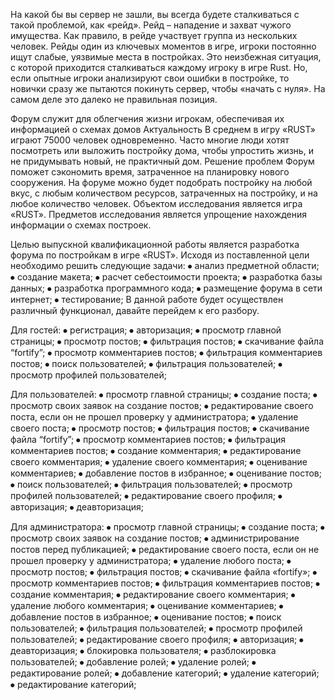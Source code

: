 На какой бы вы сервер не зашли, вы всегда будете сталкиваться с такой проблемой, как «рейд». Рейд – нападение и захват чужого имущества. Как правило, в рейде участвует группа из нескольких человек. Рейды один из ключевых моментов в игре, игроки постоянно ищут слабые, уязвимые места в постройках. Это неизбежная ситуация, с которой приходится сталкиваться каждому игроку в игре Rust. Но, если опытные игроки анализируют свои ошибки в постройке, то новички сразу же пытаются покинуть сервер, чтобы «начать с нуля». На самом деле это далеко не правильная позиция.

Форум служит для облегчения жизни игрокам, обеспечивая их информацией о схемах домов
Актуальность
В среднем в игру «RUST» играют 75000 человек одновременно. Часто многие люди хотят посмотреть или выложить постройку дома, чтобы упростить жизнь, и не придумывать новый, не практичный дом.
Решение проблем
Форум поможет сэкономить время, затраченное на планировку нового сооружения. На форуме можно будет подобрать постройку на любой вкус, с любым количеством ресурсов, затраченных на постройку, и на любое количество человек.
Объектом исследования является игра «RUST».
Предметов исследования является упрощение нахождения информации о схемах построек.

Целью выпускной квалификационной работы является разработка форума по постройкам в игре «RUST». Исходя из поставленной цели необходимо решить следующие задачи:
⦁	анализ предметной области;
⦁	создание макета;
⦁	расчет себестоимости проекта;
⦁	разработка базы данных;
⦁	разработка программного кода;
⦁	размещение форума в сети интернет;
⦁	тестирование;
В данной работе будет осуществлен различный функционал, давайте перейдем к его разбору.

Для гостей:
⦁	регистрация;
⦁	авторизация;
⦁	просмотр главной страницы;
⦁	просмотр постов;
⦁	фильтрация постов;
⦁	скачивание файла “fortify”;
⦁	просмотр комментариев постов;
⦁	фильтрация комментариев постов;
⦁	поиск пользователей;
⦁	фильтрация пользователей;
⦁	просмотр профилей пользователей;

Для пользователей:
⦁	просмотр главной страницы;
⦁	создание поста;
⦁	просмотр своих заявок на создание постов;
⦁	редактирование своего поста, если он не прошел проверку у администратора;
⦁	удаление своего поста;
⦁	просмотр постов;
⦁	фильтрация постов;
⦁	скачивание файла “fortify”;
⦁	просмотр комментариев постов;
⦁	фильтрация комментариев постов;
⦁	создание комментария;
⦁	редактирование своего комментария;
⦁	удаление своего комментария;
⦁	оценивание комментариев;
⦁	добавление постов в избранное;
⦁	оценивание постов;
⦁	поиск пользователей;
⦁	фильтрация пользователей;
⦁	просмотр профилей пользователей;
⦁	редактирование своего профиля;
⦁	авторизация;
⦁	деавторизация;

Для администратора:
⦁	просмотр главной страницы;
⦁	создание поста;
⦁	просмотр своих заявок на создание постов;
⦁	администрирование постов перед публикацией;
⦁	редактирование своего поста, если он не прошел проверку у администратора;
⦁	удаление любого поста;
⦁	просмотр постов;
⦁	фильтрация постов;
⦁	скачивание файла «fortify»;
⦁	просмотр комментариев постов;
⦁	фильтрация комментариев постов;
⦁	создание комментария;
⦁	редактирование своего комментария;
⦁	удаление любого комментария;
⦁	оценивание комментариев;
⦁	добавление постов в избранное;
⦁	оценивание постов;
⦁	поиск пользователей;
⦁	фильтрация пользователей;
⦁	просмотр профилей пользователей;
⦁	редактирование своего профиля;
⦁	авторизация;
⦁	деавторизация;
⦁	блокировка пользователя;
⦁	разблокировка пользователей;
⦁	добавление ролей;
⦁	удаление ролей;
⦁	редактирование ролей;
⦁	добавление категорий;
⦁	удаление категорий;
⦁	редактирование категорий;
